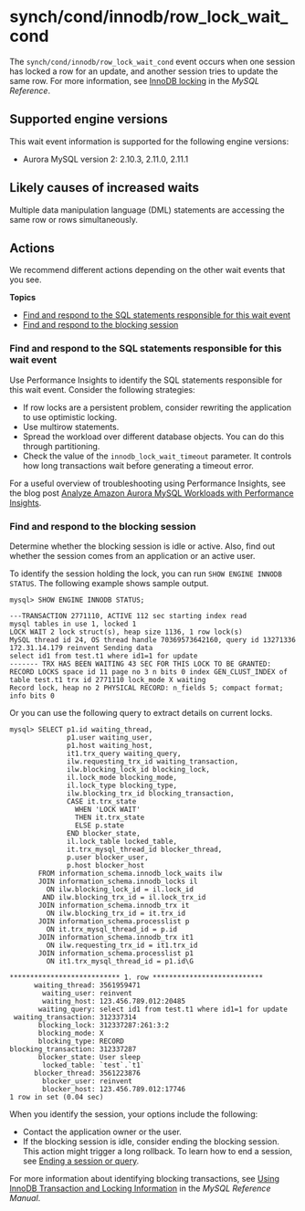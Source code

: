 # synch/cond/innodb/row\_lock\_wait\_cond<a name="ams-waits.row-lock-wait-cond"></a>

The `synch/cond/innodb/row_lock_wait_cond` event occurs when one session has locked a row for an update, and another session tries to update the same row\. For more information, see [InnoDB locking](https://dev.mysql.com/doc/refman/5.7/en/innodb-locking.html) in the *MySQL Reference*\.



## Supported engine versions<a name="ams-waits.row-lock-wait-cond.versions"></a>

This wait event information is supported for the following engine versions:
+ Aurora MySQL version 2: 2\.10\.3, 2\.11\.0, 2\.11\.1

## Likely causes of increased waits<a name="ams-waits.row-lock-wait-cond.causes"></a>

Multiple data manipulation language \(DML\) statements are accessing the same row or rows simultaneously\.

## Actions<a name="ams-waits.row-lock-wait-cond.actions"></a>

We recommend different actions depending on the other wait events that you see\.

**Topics**
+ [Find and respond to the SQL statements responsible for this wait event](#ams-waits.row-lock-wait-cond.actions.id)
+ [Find and respond to the blocking session](#ams-waits.row-lock-wait-cond.actions.blocker)

### Find and respond to the SQL statements responsible for this wait event<a name="ams-waits.row-lock-wait-cond.actions.id"></a>

Use Performance Insights to identify the SQL statements responsible for this wait event\. Consider the following strategies:
+ If row locks are a persistent problem, consider rewriting the application to use optimistic locking\.
+ Use multirow statements\.
+ Spread the workload over different database objects\. You can do this through partitioning\.
+ Check the value of the `innodb_lock_wait_timeout` parameter\. It controls how long transactions wait before generating a timeout error\.

For a useful overview of troubleshooting using Performance Insights, see the blog post [Analyze Amazon Aurora MySQL Workloads with Performance Insights](https://aws.amazon.com/blogs/database/analyze-amazon-aurora-mysql-workloads-with-performance-insights/)\.

### Find and respond to the blocking session<a name="ams-waits.row-lock-wait-cond.actions.blocker"></a>

Determine whether the blocking session is idle or active\. Also, find out whether the session comes from an application or an active user\.

To identify the session holding the lock, you can run `SHOW ENGINE INNODB STATUS`\. The following example shows sample output\.

```
mysql> SHOW ENGINE INNODB STATUS;

---TRANSACTION 2771110, ACTIVE 112 sec starting index read
mysql tables in use 1, locked 1
LOCK WAIT 2 lock struct(s), heap size 1136, 1 row lock(s)
MySQL thread id 24, OS thread handle 70369573642160, query id 13271336 172.31.14.179 reinvent Sending data
select id1 from test.t1 where id1=1 for update
------- TRX HAS BEEN WAITING 43 SEC FOR THIS LOCK TO BE GRANTED:
RECORD LOCKS space id 11 page no 3 n bits 0 index GEN_CLUST_INDEX of table test.t1 trx id 2771110 lock_mode X waiting
Record lock, heap no 2 PHYSICAL RECORD: n_fields 5; compact format; info bits 0
```

Or you can use the following query to extract details on current locks\.

```
mysql> SELECT p1.id waiting_thread,
              p1.user waiting_user,
              p1.host waiting_host,
              it1.trx_query waiting_query,        
              ilw.requesting_trx_id waiting_transaction, 
              ilw.blocking_lock_id blocking_lock, 
              il.lock_mode blocking_mode,
              il.lock_type blocking_type,
              ilw.blocking_trx_id blocking_transaction,
              CASE it.trx_state 
                WHEN 'LOCK WAIT' 
                THEN it.trx_state 
                ELSE p.state 
              END blocker_state, 
              il.lock_table locked_table,        
              it.trx_mysql_thread_id blocker_thread, 
              p.user blocker_user, 
              p.host blocker_host 
       FROM information_schema.innodb_lock_waits ilw 
       JOIN information_schema.innodb_locks il 
         ON ilw.blocking_lock_id = il.lock_id 
        AND ilw.blocking_trx_id = il.lock_trx_id
       JOIN information_schema.innodb_trx it 
         ON ilw.blocking_trx_id = it.trx_id
       JOIN information_schema.processlist p 
         ON it.trx_mysql_thread_id = p.id 
       JOIN information_schema.innodb_trx it1 
         ON ilw.requesting_trx_id = it1.trx_id 
       JOIN information_schema.processlist p1 
         ON it1.trx_mysql_thread_id = p1.id\G

*************************** 1. row ***************************
      waiting_thread: 3561959471
        waiting_user: reinvent
        waiting_host: 123.456.789.012:20485
       waiting_query: select id1 from test.t1 where id1=1 for update
 waiting_transaction: 312337314
       blocking_lock: 312337287:261:3:2
       blocking_mode: X
       blocking_type: RECORD
blocking_transaction: 312337287
       blocker_state: User sleep
        locked_table: `test`.`t1`
      blocker_thread: 3561223876
        blocker_user: reinvent
        blocker_host: 123.456.789.012:17746
1 row in set (0.04 sec)
```

When you identify the session, your options include the following:
+ Contact the application owner or the user\.
+ If the blocking session is idle, consider ending the blocking session\. This action might trigger a long rollback\. To learn how to end a session, see [Ending a session or query](mysql-stored-proc-ending.md)\.

For more information about identifying blocking transactions, see [Using InnoDB Transaction and Locking Information](https://dev.mysql.com/doc/refman/5.7/en/innodb-information-schema-examples.html) in the *MySQL Reference Manual*\.